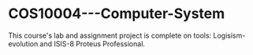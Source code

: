 # COS10004---Computer-System
This course's lab and assignment project is complete on tools: Logisism-evolution and ISIS-8 Proteus Professional.
